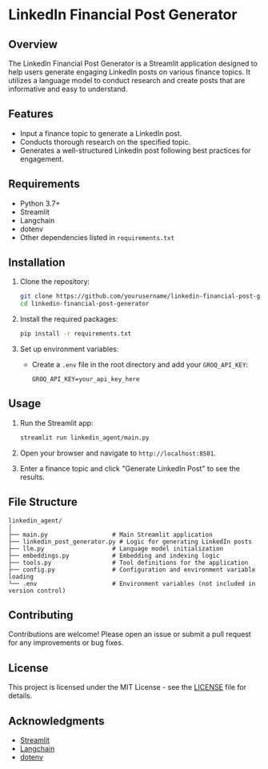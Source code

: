 # LinkedIn Financial Post Generator

## Overview
The LinkedIn Financial Post Generator is a Streamlit application designed to help users generate engaging LinkedIn posts on various finance topics. It utilizes a language model to conduct research and create posts that are informative and easy to understand.

## Features
- Input a finance topic to generate a LinkedIn post.
- Conducts thorough research on the specified topic.
- Generates a well-structured LinkedIn post following best practices for engagement.

## Requirements
- Python 3.7+
- Streamlit
- Langchain
- dotenv
- Other dependencies listed in `requirements.txt`

## Installation
1. Clone the repository:
   ```bash
   git clone https://github.com/yourusername/linkedin-financial-post-generator.git
   cd linkedin-financial-post-generator
   ```

2. Install the required packages:
   ```bash
   pip install -r requirements.txt
   ```

3. Set up environment variables:
   - Create a `.env` file in the root directory and add your `GROQ_API_KEY`:
     ```
     GROQ_API_KEY=your_api_key_here
     ```

## Usage
1. Run the Streamlit app:
   ```bash
   streamlit run linkedin_agent/main.py
   ```

2. Open your browser and navigate to `http://localhost:8501`.

3. Enter a finance topic and click "Generate LinkedIn Post" to see the results.

## File Structure

```
linkedin_agent/
│
├── main.py                  # Main Streamlit application
├── linkedin_post_generator.py # Logic for generating LinkedIn posts
├── llm.py                   # Language model initialization
├── embeddings.py            # Embedding and indexing logic
├── tools.py                 # Tool definitions for the application
├── config.py                # Configuration and environment variable loading
└── .env                     # Environment variables (not included in version control)
```

## Contributing
Contributions are welcome! Please open an issue or submit a pull request for any improvements or bug fixes.

## License
This project is licensed under the MIT License - see the [LICENSE](LICENSE) file for details.

## Acknowledgments
- [Streamlit](https://streamlit.io/)
- [Langchain](https://langchain.com/)
- [dotenv](https://pypi.org/project/python-dotenv/)
